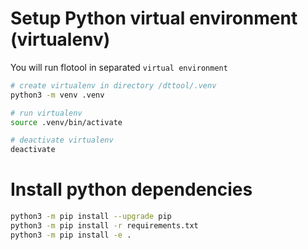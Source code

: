 # Setup Python virtual environment (virtualenv)

You will run flotool in separated `virtual environment`

```bash
# create virtualenv in directory /dttool/.venv
python3 -m venv .venv

# run virtualenv
source .venv/bin/activate

# deactivate virtualenv
deactivate
```

# Install python dependencies

```bash
python3 -m pip install --upgrade pip
python3 -m pip install -r requirements.txt
python3 -m pip install -e .
```
